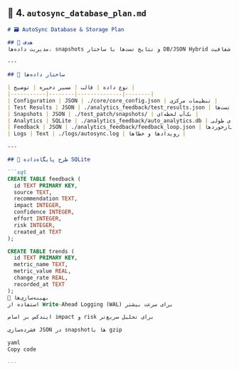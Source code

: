## 📒 4. `autosync_database_plan.md`

```markdown
# 🗃️ AutoSync Database & Storage Plan

## 🎯 هدف
مدیریت داده‌ها، snapshots و نتایج تست‌ها با ساختار DB/JSON Hybrid جهت سرعت و شفافیت.

---

## 🧩 ساختار داده‌ها

| نوع داده | قالب | مسیر ذخیره | توضیح |
|-----------|--------|--------------|--------|
| Configuration | JSON | ./core/core_config.json | تنظیمات مرکزی |
| Test Results | JSON | ./analytics_feedback/test_results.json | خروجی تست‌ها |
| Snapshots | JSON | ./test_patch/snapshots/ | بک‌آپ لحظه‌ای |
| Analytics | SQLite | ./analytics_feedback/auto_analytics.db | تحلیل‌های طولی |
| Feedback | JSON | ./analytics_feedback/feedback_loop.json | بازخوردها |
| Logs | Text | ./logs/autosync.log | رویدادها و خطاها |

---

## 🧱 طرح پایگاه‌داده SQLite

```sql
CREATE TABLE feedback (
  id TEXT PRIMARY KEY,
  source TEXT,
  recommendation TEXT,
  impact INTEGER,
  confidence INTEGER,
  effort INTEGER,
  risk INTEGER,
  created_at TEXT
);

CREATE TABLE trends (
  id TEXT PRIMARY KEY,
  metric_name TEXT,
  metric_value REAL,
  change_rate REAL,
  recorded_at TEXT
);
🧠 بهینه‌سازی‌ها
استفاده از Write-Ahead Logging (WAL) برای سرعت بیشتر

ایندکس بر اساس impact و risk برای تحلیل سریع‌تر

فشرده‌سازی JSON در snapshotها با gzip

yaml
Copy code

---